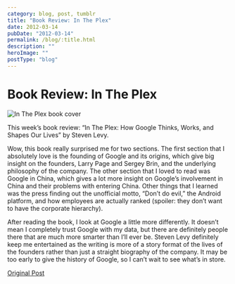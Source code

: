 ```yaml
---
category: blog, post, tumblr
title: "Book Review: In The Plex"
date: 2012-03-14
pubDate: "2012-03-14"
permalink: /blog/:title.html
description: ""
heroImage: ""
postType: "blog"
---
```


# Book Review: In The Plex

![In The Plex book cover](http://68.media.tumblr.com/tumblr_m01fu2QoBe1qz81kho1_500.jpg)

This week’s book review: “In The Plex: How Google Thinks, Works, and Shapes Our Lives” by Steven Levy.

Wow, this book really surprised me for two sections. The first section that I absolutely love is the founding of Google and its origins, which give big insight on the founders, Larry Page and Sergey Brin, and the underlying philosophy of the company. The other section that I loved to read was Google in China, which gives a lot more insight on Google’s involvement in China and their problems with entering China. Other things that I learned was the press finding out the unofficial motto, “Don’t do evil,” the Android platform, and how employees are actually ranked (spoiler: they don’t want to have the corporate hierarchy).

After reading the book, I look at Google a little more differently. It doesn’t mean I completely trust Google with my data, but there are definitely people there that are much more smarter than I’ll ever be. Steven Levy definitely keep me entertained as the writing is more of a story format of the lives of the founders rather than just a straight biography of the company. It may be too early to give the history of Google, so I can’t wait to see what’s in store.

[Original Post](http://jermspeaks.com/post/19294663677/this-weeks-book-review-in-the-plex-how-google)
